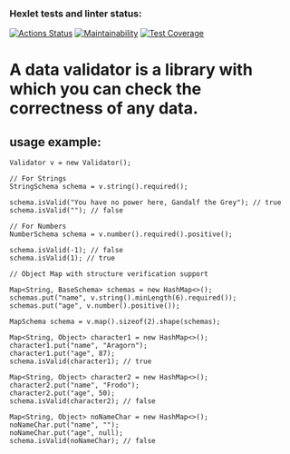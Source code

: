 ### Hexlet tests and linter status:
[![Actions Status](https://github.com/NiceBruce/java-project-78/workflows/hexlet-check/badge.svg)](https://github.com/NiceBruce/java-project-78/actions)
[![Maintainability](https://api.codeclimate.com/v1/badges/e24dfc6a9af99d81e682/maintainability)](https://codeclimate.com/github/NiceBruce/java-project-78/maintainability)
[![Test Coverage](https://api.codeclimate.com/v1/badges/e24dfc6a9af99d81e682/test_coverage)](https://codeclimate.com/github/NiceBruce/java-project-78/test_coverage)

# A data validator is a library with which you can check the correctness of any data.

## usage example:

````
Validator v = new Validator();

// For Strings
StringSchema schema = v.string().required();

schema.isValid("You have no power here, Gandalf the Grey"); // true
schema.isValid(""); // false

// For Numbers
NumberSchema schema = v.number().required().positive();

schema.isValid(-1); // false
schema.isValid(1); // true

// Object Map with structure verification support

Map<String, BaseSchema> schemas = new HashMap<>();
schemas.put("name", v.string().minLength(6).required());
schemas.put("age", v.number().positive());

MapSchema schema = v.map().sizeof(2).shape(schemas);

Map<String, Object> character1 = new HashMap<>();
character1.put("name", "Aragorn");
character1.put("age", 87);
schema.isValid(character1); // true

Map<String, Object> character2 = new HashMap<>();
character2.put("name", "Frodo");
character2.put("age", 50);
schema.isValid(character2); // false

Map<String, Object> noNameChar = new HashMap<>();
noNameChar.put("name", "");
noNameChar.put("age", null);
schema.isValid(noNameChar); // false